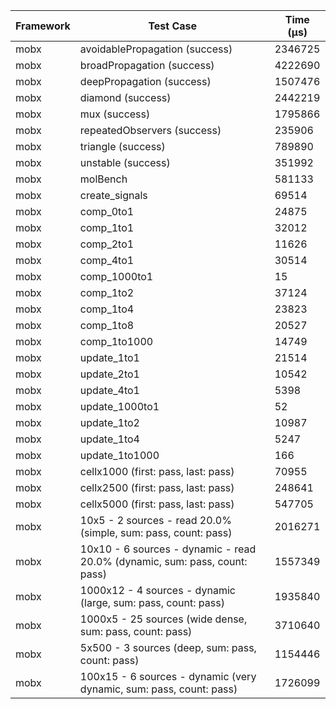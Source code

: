 | Framework | Test Case | Time (μs) |
| --- | --- | --- |
| mobx | avoidablePropagation (success) | 2346725 |
| mobx | broadPropagation (success) | 4222690 |
| mobx | deepPropagation (success) | 1507476 |
| mobx | diamond (success) | 2442219 |
| mobx | mux (success) | 1795866 |
| mobx | repeatedObservers (success) | 235906 |
| mobx | triangle (success) | 789890 |
| mobx | unstable (success) | 351992 |
| mobx | molBench | 581133 |
| mobx | create_signals | 69514 |
| mobx | comp_0to1 | 24875 |
| mobx | comp_1to1 | 32012 |
| mobx | comp_2to1 | 11626 |
| mobx | comp_4to1 | 30514 |
| mobx | comp_1000to1 | 15 |
| mobx | comp_1to2 | 37124 |
| mobx | comp_1to4 | 23823 |
| mobx | comp_1to8 | 20527 |
| mobx | comp_1to1000 | 14749 |
| mobx | update_1to1 | 21514 |
| mobx | update_2to1 | 10542 |
| mobx | update_4to1 | 5398 |
| mobx | update_1000to1 | 52 |
| mobx | update_1to2 | 10987 |
| mobx | update_1to4 | 5247 |
| mobx | update_1to1000 | 166 |
| mobx | cellx1000 (first: pass, last: pass) | 70955 |
| mobx | cellx2500 (first: pass, last: pass) | 248641 |
| mobx | cellx5000 (first: pass, last: pass) | 547705 |
| mobx | 10x5 - 2 sources - read 20.0% (simple, sum: pass, count: pass) | 2016271 |
| mobx | 10x10 - 6 sources - dynamic - read 20.0% (dynamic, sum: pass, count: pass) | 1557349 |
| mobx | 1000x12 - 4 sources - dynamic (large, sum: pass, count: pass) | 1935840 |
| mobx | 1000x5 - 25 sources (wide dense, sum: pass, count: pass) | 3710640 |
| mobx | 5x500 - 3 sources (deep, sum: pass, count: pass) | 1154446 |
| mobx | 100x15 - 6 sources - dynamic (very dynamic, sum: pass, count: pass) | 1726099 |
